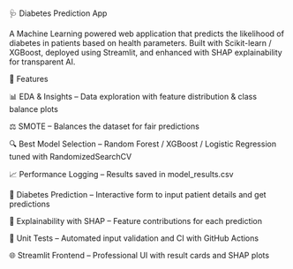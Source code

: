 🩺 Diabetes Prediction App

A Machine Learning powered web application that predicts the likelihood of diabetes in patients based on health parameters. Built with Scikit-learn / XGBoost, deployed using Streamlit, and enhanced with SHAP explainability for transparent AI.

🚀 Features

📊 EDA & Insights – Data exploration with feature distribution & class balance plots

⚖️ SMOTE – Balances the dataset for fair predictions

🔍 Best Model Selection – Random Forest / XGBoost / Logistic Regression tuned with RandomizedSearchCV

📈 Performance Logging – Results saved in model_results.csv

🤖 Diabetes Prediction – Interactive form to input patient details and get predictions

🔎 Explainability with SHAP – Feature contributions for each prediction

🧪 Unit Tests – Automated input validation and CI with GitHub Actions

🌐 Streamlit Frontend – Professional UI with result cards and SHAP plots
